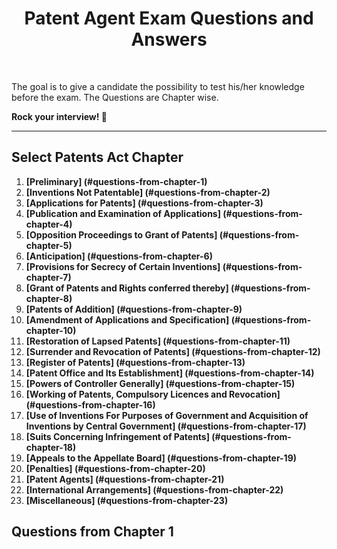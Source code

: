 <div align="center">
  <h1> Patent Agent Exam Questions and Answers</h1>
</div>
<br />

The goal is to give a candidate the possibility to test his/her knowledge before the exam.
The Questions are Chapter wise.

**Rock your interview! :rocket:**
___


## Select Patents Act Chapter

1. **[Preliminary] (#questions-from-chapter-1)**<br>
2. **[Inventions Not Patentable] (#questions-from-chapter-2)**<br>
3. **[Applications for Patents] (#questions-from-chapter-3)**<br>
4. **[Publication and Examination of Applications] (#questions-from-chapter-4)**<br>
5. **[Opposition Proceedings to Grant of Patents] (#questions-from-chapter-5)**<br>
6. **[Anticipation] (#questions-from-chapter-6)**<br>
7. **[Provisions for Secrecy of Certain Inventions] (#questions-from-chapter-7)**<br>
8. **[Grant of Patents and Rights conferred thereby] (#questions-from-chapter-8)**<br>
9. **[Patents of Addition] (#questions-from-chapter-9)**<br>
10. **[Amendment of Applications and Specification] (#questions-from-chapter-10)**<br>
11. **[Restoration of Lapsed Patents] (#questions-from-chapter-11)**<br>
12. **[Surrender and Revocation of Patents] (#questions-from-chapter-12)**<br>
13. **[Register of Patents] (#questions-from-chapter-13)**<br>
14. **[Patent Office and Its Establishment] (#questions-from-chapter-14)**<br>
15. **[Powers of Controller Generally] (#questions-from-chapter-15)**<br>
16. **[Working of Patents, Compulsory Licences and Revocation] (#questions-from-chapter-16)**<br>
17. **[Use of Inventions For Purposes of Government and Acquisition of Inventions by Central Government] (#questions-from-chapter-17)**<br>
18. **[Suits Concerning Infringement of Patents] (#questions-from-chapter-18)**<br>
19. **[Appeals to the Appellate Board] (#questions-from-chapter-19)**<br>
20. **[Penalties] (#questions-from-chapter-20)**<br>
21. **[Patent Agents] (#questions-from-chapter-21)**<br>
22. **[International Arrangements] (#questions-from-chapter-22)**<br>
23. **[Miscellaneous] (#questions-from-chapter-23)**<br>



## Questions from Chapter 1

